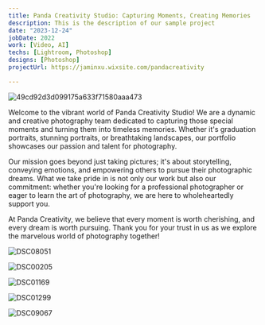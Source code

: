 ```yaml
---
title: Panda Creativity Studio: Capturing Moments, Creating Memories
description: This is the description of our sample project
date: "2023-12-24"
jobDate: 2022
work: [Video, AI]
techs: [Lightroom, Photoshop]
designs: [Photoshop]
projectUrl: https://jaminxu.wixsite.com/pandacreativity

---
```


![49cd92d3d099175a633f71580aaa473](https://typora-1323668464.cos.ap-hongkong.myqcloud.com/typora/49cd92d3d099175a633f71580aaa473.jpg?imageSlim)

Welcome to the vibrant world of Panda Creativity Studio! We are a dynamic and creative photography team dedicated to capturing those special moments and turning them into timeless memories. Whether it's graduation portraits, stunning portraits, or breathtaking landscapes, our portfolio showcases our passion and talent for photography.

Our mission goes beyond just taking pictures; it's about storytelling, conveying emotions, and empowering others to pursue their photographic dreams. What we take pride in is not only our work but also our commitment: whether you're looking for a professional photographer or eager to learn the art of photography, we are here to wholeheartedly support you.

At Panda Creativity, we believe that every moment is worth cherishing, and every dream is worth pursuing. Thank you for your trust in us as we explore the marvelous world of photography together!

![DSC08051](https://typora-1323668464.cos.ap-hongkong.myqcloud.com/typora/DSC08051.jpg?imageSlim)

![DSC00205](https://typora-1323668464.cos.ap-hongkong.myqcloud.com/typora/DSC00205.jpg?imageSlim)

![DSC01169](https://typora-1323668464.cos.ap-hongkong.myqcloud.com/typora/DSC01169-1704687701665-10.jpg?imageSlim)

![DSC01299](https://typora-1323668464.cos.ap-hongkong.myqcloud.com/typora/DSC01299.jpg?imageSlim)

![DSC09067](https://typora-1323668464.cos.ap-hongkong.myqcloud.com/typora/DSC09067.jpg?imageSlim)